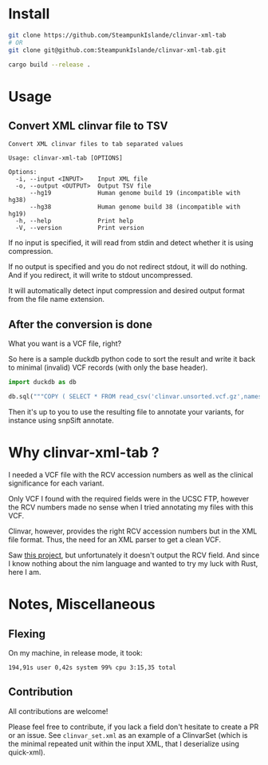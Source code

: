 # Install

```bash
git clone https://github.com/SteampunkIslande/clinvar-xml-tab
# OR
git clone git@github.com:SteampunkIslande/clinvar-xml-tab.git
```

```bash
cargo build --release .
```

# Usage

## Convert XML clinvar file to TSV

```
Convert XML clinvar files to tab separated values

Usage: clinvar-xml-tab [OPTIONS]

Options:
  -i, --input <INPUT>    Input XML file
  -o, --output <OUTPUT>  Output TSV file
      --hg19             Human genome build 19 (incompatible with hg38)
      --hg38             Human genome build 38 (incompatible with hg19)
  -h, --help             Print help
  -V, --version          Print version
```

If no input is specified, it will read from stdin and detect whether it is using compression.

If no output is specified and you do not redirect stdout, it will do nothing. And if you redirect, it will write to stdout uncompressed.

It will automatically detect input compression and desired output format from the file name extension.

## After the conversion is done

What you want is a VCF file, right?

So here is a sample duckdb python code to sort the result and write it back to minimal (invalid) VCF records (with only the base header).

```python
import duckdb as db

db.sql("""COPY ( SELECT * FROM read_csv('clinvar.unsorted.vcf.gz',names=['#CHROM','POS','ID','REF','ALT','QUAL','FILTER','INFO'],header=False) ORDER BY "#CHROM" ASC, POS ASC) TO 'clinvar.vcf.gz' """)
```

Then it's up to you to use the resulting file to annotate your variants, for instance using snpSift annotate.

# Why clinvar-xml-tab ?

I needed a VCF file with the RCV accession numbers as well as the clinical significance for each variant.

Only VCF I found with the required fields were in the UCSC FTP, however the RCV numbers made no sense when I tried annotating my files with this VCF.

Clinvar, however, provides the right RCV accession numbers but in the XML file format. Thus, the need for an XML parser to get a clean VCF.

Saw [this project](https://github.com/SeqOne/clinvcf), but unfortunately it doesn't output the RCV field. And since I know nothing about the nim language and wanted to try my luck with Rust, here I am.

# Notes, Miscellaneous

## Flexing

On my machine, in release mode, it took:

```
194,91s user 0,42s system 99% cpu 3:15,35 total
```

## Contribution

All contributions are welcome!

Please feel free to contribute, if you lack a field don't hesitate to create a PR or an issue.
See `clinvar_set.xml` as an example of a ClinvarSet (which is the minimal repeated unit within the input XML, that I deserialize using quick-xml).
